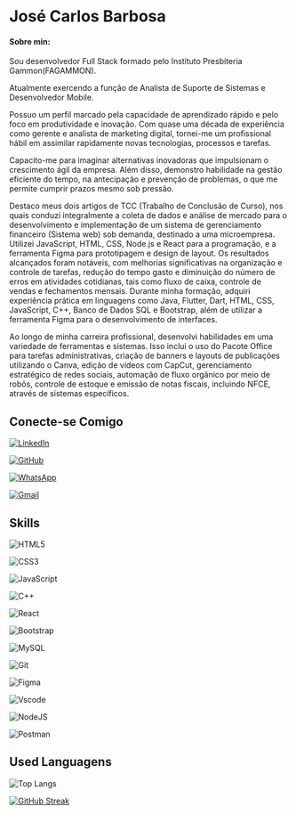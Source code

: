 
# José Carlos Barbosa
#### Sobre min:
Sou desenvolvedor Full Stack formado pelo Instituto Presbiteria Gammon(FAGAMMON).

Atualmente exercendo a função de Analista de Suporte de Sistemas e Desenvolvedor Mobile.

Possuo um perfil marcado pela capacidade de aprendizado rápido e pelo foco em produtividade e inovação. Com quase uma década de experiência como gerente e analista de marketing digital, tornei-me um profissional hábil em assimilar rapidamente novas tecnologias, processos e tarefas.

Capacito-me para imaginar alternativas inovadoras que impulsionam o crescimento ágil da empresa. Além disso, demonstro habilidade na gestão eficiente do tempo, na antecipação e prevenção de problemas, o que me permite cumprir prazos mesmo sob pressão.

Destaco meus dois artigos de TCC (Trabalho de Conclusão de Curso), nos quais conduzi integralmente a coleta de dados e análise de mercado para o desenvolvimento e implementação de um sistema de gerenciamento financeiro (Sistema web) sob demanda, destinado a uma microempresa. Utilizei JavaScript, HTML, CSS, Node.js e React para a programação, e a ferramenta Figma para prototipagem e design de layout. Os resultados alcançados foram notáveis, com melhorias significativas na organização e controle de tarefas, redução do tempo gasto e diminuição do número de erros em atividades cotidianas, tais como fluxo de caixa, controle de vendas e fechamentos mensais. Durante minha formação, adquiri experiência prática em linguagens como Java, Flutter, Dart, HTML, CSS, JavaScript, C++, Banco de Dados SQL e Bootstrap, além de utilizar a ferramenta Figma para o desenvolvimento de interfaces.

Ao longo de minha carreira profissional, desenvolvi habilidades em uma variedade de ferramentas e sistemas. Isso inclui o uso do Pacote Office para tarefas administrativas, criação de banners e layouts de publicações utilizando o Canva, edição de vídeos com CapCut, gerenciamento estratégico de redes sociais, automação de fluxo orgânico por meio de robôs, controle de estoque e emissão de notas fiscais, incluindo NFCE, através de sistemas específicos.

## Conecte-se Comigo

[![LinkedIn](https://img.shields.io/badge/LinkedIn-0077B5?style=for-the-badge&logo=linkedin&logoColor=white)](https://www.linkedin.com/in/jos%C3%A9-carlos-barbosa-dev/)

[![GitHub](https://img.shields.io/badge/GitHub-100000?style=for-the-badge&logo=github&logoColor=white)](https://github.com/JoseCarlosBarbosa)

[![WhatsApp](https://img.shields.io/badge/WhatsApp-25D366?style=for-the-badge&logo=whatsapp&logoColor=white)](https://wa.me/message/M246QPE5NHZAD1)

[![Gmail](https://img.shields.io/badge/Gmail-333333?style=for-the-badge&logo=gmail&logoColor=red)](mailto:jose.sistema.ti@gmail.com)

## Skills

![HTML5](https://img.shields.io/badge/HTML5-E34F26?style=for-the-badge&logo=html5&logoColor=white)

![CSS3](https://img.shields.io/badge/CSS3-1572B6?style=for-the-badge&logo=css3&logoColor=white)

![JavaScript](https://img.shields.io/badge/JavaScript-F7DF1E?style=for-the-badge&logo=javascript&logoColor=black)

![C++](https://img.shields.io/badge/C%2B%2B-00599C?style=for-the-badge&logo=c%2B%2B&logoColor=white)

![React](https://img.shields.io/badge/React-20232A?style=for-the-badge&logo=react&logoColor=61DAFB)

![Bootstrap](https://img.shields.io/badge/-boostrap-0D1117?style=for-the-badge&logo=bootstrap&labelColor=0D1117)

![MySQL](https://img.shields.io/badge/MySQL-00000F?style=for-the-badge&logo=mysql&logoColor=white)

![Git](https://img.shields.io/badge/GIT-E44C30?style=for-the-badge&logo=git&logoColor=white)

![Figma](https://img.shields.io/badge/Figma-696969?style=for-the-badge&logo=figma&logoColor=figma)

![Vscode](https://img.shields.io/badge/Vscode-007ACC?style=for-the-badge&logo=visual-studio-code&logoColor=white)

![NodeJS](https://img.shields.io/badge/node.js-6DA55F?style=for-the-badge&logo=node.js&logoColor=white)

![Postman](https://img.shields.io/badge/Postman-FF6C37.svg?style=for-the-badge&logo=Postman&logoColor=white)
## Used Languagens
![Top Langs](https://github-readme-stats-git-masterrstaa-rickstaa.vercel.app/api/top-langs/?username=JoseCarlosBarbosa&layout=compact&bg_color=000&border_color=30A3DC&title_color=E94D5F&text_color=FFF)

[![GitHub Streak](https://streak-stats.demolab.com/?user=JoseCarlosBarbosa&theme=bear&background=000&border=30A3DC&dates=FFF)](https://git.io/streak-stats)
